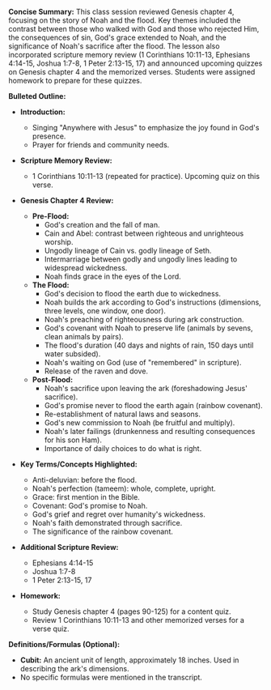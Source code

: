 **Concise Summary:** This class session reviewed Genesis chapter 4, focusing on the story of Noah and the flood.  Key themes included the contrast between those who walked with God and those who rejected Him, the consequences of sin, God's grace extended to Noah, and the significance of Noah's sacrifice after the flood. The lesson also incorporated scripture memory review (1 Corinthians 10:11-13, Ephesians 4:14-15, Joshua 1:7-8, 1 Peter 2:13-15, 17) and announced upcoming quizzes on Genesis chapter 4 and the memorized verses.  Students were assigned homework to prepare for these quizzes.

**Bulleted Outline:**

* **Introduction:**
    * Singing "Anywhere with Jesus" to emphasize the joy found in God's presence.
    * Prayer for friends and community needs.

* **Scripture Memory Review:**
    * 1 Corinthians 10:11-13 (repeated for practice).  Upcoming quiz on this verse.

* **Genesis Chapter 4 Review:**
    * **Pre-Flood:**
        * God's creation and the fall of man.
        * Cain and Abel: contrast between righteous and unrighteous worship.
        * Ungodly lineage of Cain vs. godly lineage of Seth.
        * Intermarriage between godly and ungodly lines leading to widespread wickedness.
        * Noah finds grace in the eyes of the Lord.
    * **The Flood:**
        * God's decision to flood the earth due to wickedness.
        * Noah builds the ark according to God's instructions (dimensions, three levels, one window, one door).
        * Noah's preaching of righteousness during ark construction.
        * God's covenant with Noah to preserve life (animals by sevens, clean animals by pairs).
        * The flood's duration (40 days and nights of rain, 150 days until water subsided).
        * Noah's waiting on God (use of "remembered" in scripture).
        * Release of the raven and dove.
    * **Post-Flood:**
        * Noah's sacrifice upon leaving the ark (foreshadowing Jesus' sacrifice).
        * God's promise never to flood the earth again (rainbow covenant).
        * Re-establishment of natural laws and seasons.
        * God's new commission to Noah (be fruitful and multiply).
        * Noah's later failings (drunkenness and resulting consequences for his son Ham).
        * Importance of daily choices to do what is right.
* **Key Terms/Concepts Highlighted:**
    * Anti-deluvian: before the flood.
    * Noah's perfection (tameem): whole, complete, upright.
    * Grace: first mention in the Bible.
    * Covenant: God's promise to Noah.
    * God's grief and regret over humanity's wickedness.
    * Noah's faith demonstrated through sacrifice.
    * The significance of the rainbow covenant.

* **Additional Scripture Review:**
    * Ephesians 4:14-15
    * Joshua 1:7-8
    * 1 Peter 2:13-15, 17

* **Homework:**
    * Study Genesis chapter 4 (pages 90-125) for a content quiz.
    * Review 1 Corinthians 10:11-13 and other memorized verses for a verse quiz.


**Definitions/Formulas (Optional):**

* **Cubit:** An ancient unit of length, approximately 18 inches.  Used in describing the ark's dimensions.
* No specific formulas were mentioned in the transcript.
